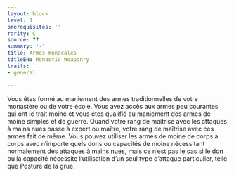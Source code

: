 ```yaml
---
layout: block
level: 1
prerequisites: ''
rarity: C
source: ??
summary: '-'
title: Armes monacales
titleEN: Monastic Weaponry
traits:
- general

---
```


<p>Vous êtes formé au maniement des armes traditionnelles de votre monastère ou de votre école. Vous avez accès aux armes peu courantes qui ont le trait moine et vous êtes qualifié au maniement des armes de moine simples et de guerre. Quand votre rang de maîtrise avec les attaques à mains nues passe à expert ou maître, votre rang de maîtrise avec ces armes fait de même. Vous pouvez utiliser les armes de moine de corps à corps avec n’importe quels dons ou capacités de moine nécessitant normalement des attaques à mains nues, mais ce n’est pas le cas si le don ou la capacité nécessite l’utilisation d’un seul type d’attaque particulier, telle que Posture de la grue.</p>